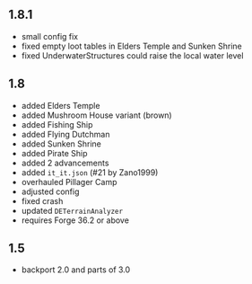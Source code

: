 ## 1.8.1
* small config fix
* fixed empty loot tables in Elders Temple and Sunken Shrine
* fixed UnderwaterStructures could raise the local water level
## 1.8
* added Elders Temple
* added Mushroom House variant (brown)
* added Fishing Ship
* added Flying Dutchman
* added Sunken Shrine
* added Pirate Ship
* added 2 advancements
* added `it_it.json` (#21 by Zano1999)
* overhauled Pillager Camp
* adjusted config
* fixed crash
* updated `DETerrainAnalyzer`
* requires Forge 36.2 or above

## 1.5
* backport 2.0 and parts of 3.0
